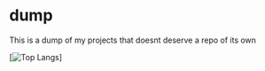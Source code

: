 # dump

This is a dump of my projects that doesnt deserve a repo of its own

[![Top Langs](https://github-readme-stats.vercel.app/api/top-langs/?username=KiwiTG)]
